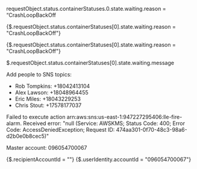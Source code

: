 requestObject.status.containerStatuses.0.state.waiting.reason = “CrashLoopBackOff

{\$.requestObject.status.containerStatuses[0].state.waiting.reason = "CrashLoopBackOff"}

{\$.requestObject.status.containerStatuses[0].state.waiting.reason = "CrashLoopBackOff"}

\$.requestObject.status.containerStatuses[0].state.waiting.message

Add people to SNS topics:

- Rob Tompkins: +18042413104
- Alex Lawson: +18048964455
- Eric Miles: +18043229253
- Chris Stout: +17578177037

Failed to execute action arn:aws:sns:us-east-1:947227295406:lle-fire-alarm. Received error: "null (Service: AWSKMS; Status Code: 400; Error Code: AccessDeniedException; Request ID: 474aa301-0f70-48c3-98a6-d2b0e0b8cec5)"

Master account: 096054700067


{$.recipientAccountId = ""}
{$.userIdentity.accountId = "096054700067"}